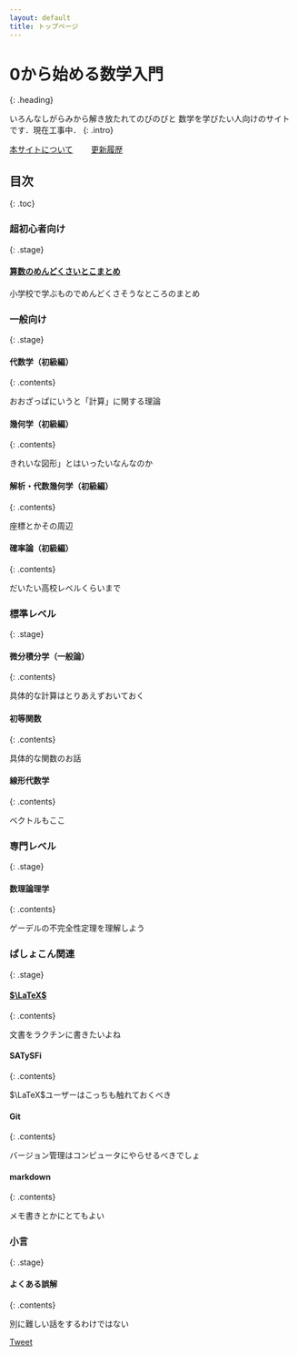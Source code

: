 ```yaml
---
layout: default
title: トップページ
---
```


# 0から始める数学入門
{: .heading}

いろんなしがらみから解き放たれてのびのびと
数学を学びたい人向けのサイトです．現在工事中．
{: .intro}


<div class="link">
<a href="./introduce.html">本サイトについて</a>&emsp;&emsp;
<a href="./history.html">更新履歴</a>
</div>


## 目次
{: .toc}

### 超初心者向け
{: .stage}

#### [算数のめんどくさいとこまとめ](./beginner/arithmetic/arithmetic.html)

小学校で学ぶものでめんどくさそうなところのまとめ

### 一般向け
{: .stage}

#### 代数学（初級編）
{: .contents}

おおざっぱにいうと「計算」に関する理論

#### 幾何学（初級編）
{: .contents}


きれいな図形」とはいったいなんなのか

#### 解析・代数幾何学（初級編）
{: .contents}

座標とかその周辺

#### 確率論（初級編）
{: .contents}

だいたい高校レベルくらいまで

### 標準レベル
{: .stage}

#### 微分積分学（一般論）
{: .contents}


具体的な計算はとりあえずおいておく

#### 初等関数
{: .contents}

具体的な関数のお話

#### 線形代数学
{: .contents}

ベクトルもここ

### 専門レベル
{: .stage}

#### 数理論理学
{: .contents}

ゲーデルの不完全性定理を理解しよう

### ぱしょこん関連
{: .stage}

#### [$\LaTeX$](./tool/latex/latex.html)
{: .contents}

文書をラクチンに書きたいよね

#### SATySFi
{: .contents}

$\LaTeX$ユーザーはこっちも触れておくべき

#### Git
{: .contents}

バージョン管理はコンピュータにやらせるべきでしょ

#### markdown
{: .contents}

メモ書きとかにとてもよい

###  小言
{: .stage}

#### よくある誤解
{: .contents}

別に難しい話をするわけではない

<a href="https://twitter.com/share?ref_src=twsrc%5Etfw" class="twitter-share-button" data-show-count="false">Tweet</a><script async src="https://platform.twitter.com/widgets.js" charset="utf-8"></script>